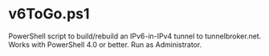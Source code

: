 v6ToGo.ps1
==========

PowerShell script to build/rebuild an IPv6-in-IPv4 tunnel to tunnelbroker.net.
Works with PowerShell 4.0 or better. Run as Administrator.
